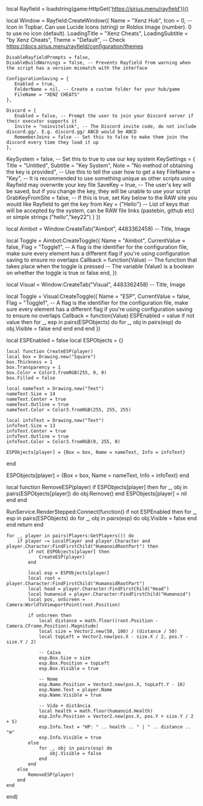 local Rayfield = loadstring(game:HttpGet('https://sirius.menu/rayfield'))()

local Window = Rayfield:CreateWindow({
    Name = "Xenz Hub",
    Icon = 0, -- Icon in Topbar. Can use Lucide Icons (string) or Roblox Image (number). 0 to use no icon (default).
    LoadingTitle = "Xenz Cheats",
    LoadingSubtitle = "by Xenz Cheats",
    Theme = "Default", -- Check https://docs.sirius.menu/rayfield/configuration/themes
 
    DisableRayfieldPrompts = false,
    DisableBuildWarnings = false, -- Prevents Rayfield from warning when the script has a version mismatch with the interface
 
    ConfigurationSaving = {
       Enabled = true,
       FolderName = nil, -- Create a custom folder for your hub/game
       FileName = "XENZ CHEATS"
    },
 
    Discord = {
       Enabled = false, -- Prompt the user to join your Discord server if their executor supports it
       Invite = "noinvitelink", -- The Discord invite code, do not include discord.gg/. E.g. discord.gg/ ABCD would be ABCD
       RememberJoins = false -- Set this to false to make them join the discord every time they load it up
    },

KeySystem = false, -- Set this to true to use our key system
   KeySettings = {
      Title = "Untitled",
      Subtitle = "Key System",
      Note = "No method of obtaining the key is provided", -- Use this to tell the user how to get a key
      FileName = "Key", -- It is recommended to use something unique as other scripts using Rayfield may overwrite your key file
      SaveKey = true, -- The user's key will be saved, but if you change the key, they will be unable to use your script
      GrabKeyFromSite = false, -- If this is true, set Key below to the RAW site you would like Rayfield to get the key from
      Key = {"Hello"} -- List of keys that will be accepted by the system, can be RAW file links (pastebin, github etc) or simple strings ("hello","key22")
   }
})

local Aimbot = Window:CreateTab("Aimbot", 4483362458) -- Title, Image

local Toggle = Aimbot:CreateToggle({
   Name = "Aimbot",
   CurrentValue = false,
   Flag = "Toggle1", -- A flag is the identifier for the configuration file, make sure every element has a different flag if you're using configuration saving to ensure no overlaps
   Callback = function(Value)
   -- The function that takes place when the toggle is pressed
   -- The variable (Value) is a boolean on whether the toggle is true or false
   end,
})

local Visual = Window:CreateTab("Visual", 4483362458) -- Title, Image

local Toggle = Visual:CreateToggle({
   Name = "ESP",
   CurrentValue = false,
   Flag = "Toggle1", -- A flag is the identifier for the configuration file, make sure every element has a different flag if you're using configuration saving to ensure no overlaps
   Callback = function(Value)
        ESPEnabled = value
        if not value then
            for _, esp in pairs(ESPObjects) do
                for _, obj in pairs(esp) do
                    obj.Visible = false
                end
            end
        end
    end
})

local ESPEnabled = false
local ESPObjects = {}

    local function CreateESP(player)
    local box = Drawing.new("Square")
    box.Thickness = 1
    box.Transparency = 1
    box.Color = Color3.fromRGB(255, 0, 0)
    box.Filled = false

    local nameText = Drawing.new("Text")
    nameText.Size = 14
    nameText.Center = true
    nameText.Outline = true
    nameText.Color = Color3.fromRGB(255, 255, 255)

    local infoText = Drawing.new("Text")
    infoText.Size = 13
    infoText.Center = true
    infoText.Outline = true
    infoText.Color = Color3.fromRGB(0, 255, 0)

    ESPObjects[player] = {Box = box, Name = nameText, Info = infoText}
end

ESPObjects[player] = {Box = box, Name = nameText, Info = infoText}
end

local function RemoveESP(player)
    if ESPObjects[player] then
        for _, obj in pairs(ESPObjects[player]) do
            obj:Remove()
        end
        ESPObjects[player] = nil
    end
end

RunService.RenderStepped:Connect(function()
    if not ESPEnabled then
        for _, esp in pairs(ESPObjects) do
            for _, obj in pairs(esp) do
                obj.Visible = false
            end
        end
        return
    end

    for _, player in pairs(Players:GetPlayers()) do
        if player ~= LocalPlayer and player.Character and player.Character:FindFirstChild("HumanoidRootPart") then
            if not ESPObjects[player] then
                CreateESP(player)
            end

            local esp = ESPObjects[player]
            local root = player.Character:FindFirstChild("HumanoidRootPart")
            local head = player.Character:FindFirstChild("Head")
            local humanoid = player.Character:FindFirstChild("Humanoid")
            local pos, onScreen = Camera:WorldToViewportPoint(root.Position)

            if onScreen then
                local distance = math.floor((root.Position - Camera.CFrame.Position).Magnitude)
                local size = Vector2.new(50, 100) / (distance / 50)
                local topLeft = Vector2.new(pos.X - size.X / 2, pos.Y - size.Y / 2)

                -- Caixa
                esp.Box.Size = size
                esp.Box.Position = topLeft
                esp.Box.Visible = true

                -- Nome
                esp.Name.Position = Vector2.new(pos.X, topLeft.Y - 16)
                esp.Name.Text = player.Name
                esp.Name.Visible = true

                -- Vida + distância
                local health = math.floor(humanoid.Health)
                esp.Info.Position = Vector2.new(pos.X, pos.Y + size.Y / 2 + 5)
                esp.Info.Text = "HP: " .. health .. " | " .. distance .. "m"
                esp.Info.Visible = true
            else
                for _, obj in pairs(esp) do
                    obj.Visible = false
                end
            end
        else
            RemoveESP(player)
        end
    end
end)
